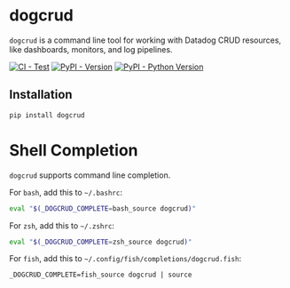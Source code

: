 # dogcrud

`dogcrud` is a command line tool for working with Datadog CRUD resources, like
dashboards, monitors, and log pipelines.

[![CI - Test](https://github.com/drichardson/dogcrud/actions/workflows/ci.yaml/badge.svg)](https://github.com/drichardson/dogcrud/actions/workflows/ci.yaml)
[![PyPI - Version](https://img.shields.io/pypi/v/dogcrud.svg)](https://pypi.org/project/dogcrud)
[![PyPI - Python Version](https://img.shields.io/pypi/pyversions/dogcrud.svg)](https://pypi.org/project/dogcrud)


## Installation

```console
pip install dogcrud
```

# Shell Completion

`dogcrud` supports command line completion.

For `bash`, add this to `~/.bashrc`:

```bash
eval "$(_DOGCRUD_COMPLETE=bash_source dogcrud)"
```

For `zsh`, add this to `~/.zshrc`:

```zsh
eval "$(_DOGCRUD_COMPLETE=zsh_source dogcrud)"
```

For `fish`, add this to `~/.config/fish/completions/dogcrud.fish`:

```fish
_DOGCRUD_COMPLETE=fish_source dogcrud | source
```
